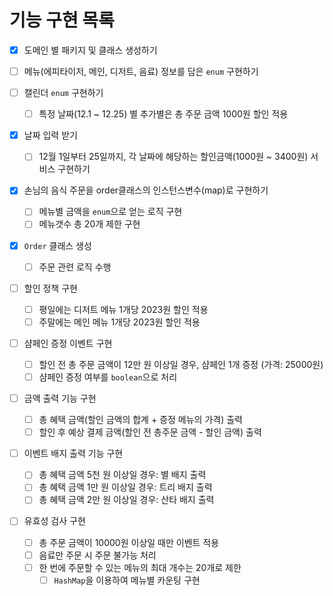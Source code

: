 # 기능 구현 목록
- [x] 도메인 별 패키지 및 클래스 생성하기
- [ ] 메뉴(에피타이저, 메인, 디저트, 음료) 정보를 담은 `enum` 구현하기

- [ ] 캘린더 `enum` 구현하기
  - [ ] 특정 날짜(12.1 ~ 12.25) 별 추가별은 총 주문 금액 1000원 할인 적용

- [x] 날짜 입력 받기
  - [ ] 12월 1일부터 25일까지, 각 날짜에 해당하는 할인금액(1000원 ~ 3400원) 서비스 구현하기

- [x] 손님의 음식 주문을 order클래스의 인스턴스변수(map)로 구현하기
  - [ ] 메뉴별 금액을 `enum`으로 얻는 로직 구현
  - [ ] 메뉴갯수 총 20개 제한 구현

- [x] `Order` 클래스 생성
  - [ ] 주문 관련 로직 수행

- [ ] 할인 정책 구현
  - [ ] 평일에는 디저트 메뉴 1개당 2023원 할인 적용
  - [ ] 주말에는 메인 메뉴 1개당 2023원 할인 적용

- [ ] 샴페인 증정 이벤트 구현
  - [ ] 할인 전 총 주문 금액이 12만 원 이상일 경우, 샴페인 1개 증정 (가격: 25000원)
  - [ ] 샴페인 증정 여부를 `boolean`으로 처리

- [ ] 금액 출력 기능 구현
  - [ ] 총 혜택 금액(할인 금액의 합계 + 증정 메뉴의 가격) 출력
  - [ ] 할인 후 예상 결제 금액(할인 전 총주문 금액 - 할인 금액) 출력

- [ ] 이벤트 배지 출력 기능 구현
  - [ ] 총 혜택 금액 5천 원 이상일 경우: 별 배지 출력
  - [ ] 총 혜택 금액 1만 원 이상일 경우: 트리 배지 출력
  - [ ] 총 혜택 금액 2만 원 이상일 경우: 산타 배지 출력

- [ ] 유효성 검사 구현
  - [ ] 총 주문 금액이 10000원 이상일 때만 이벤트 적용
  - [ ] 음료만 주문 시 주문 불가능 처리
  - [ ] 한 번에 주문할 수 있는 메뉴의 최대 개수는 20개로 제한
    - [ ] `HashMap`을 이용하여 메뉴별 카운팅 구현

